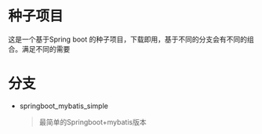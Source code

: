 # 种子项目

这是一个基于Spring boot 的种子项目，下载即用，基于不同的分支会有不同的组合。满足不同的需要

# 分支
- springboot_mybatis_simple
  > 最简单的Springboot+mybatis版本
